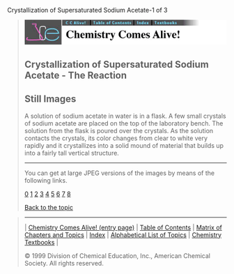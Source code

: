 





 Crystallization of Supersaturated Sodium Acetate-1 of 3
 



> ![Chemistry Comes Alive!](ccahead.gif)
> 
> 
> 
> 
> 
> 
> 
> 
> 
> ## Crystallization of Supersaturated Sodium Acetate - The Reaction
> 
> 
> 
> 
> ## Still Images
> 
> 
> 
> 
> 
> 
> 
> 
> 
>  A solution of sodium acetate in water is in a flask. A few
small crystals of sodium acetate are placed on the top of the
laboratory bench. The solution from the flask is poured over the
crystals. As the solution contacts the crystals, its color changes
from clear to white very rapidly and it crystallizes into a solid
mound of material that builds up into a fairly tall vertical
structure.
>  
> 
> 
> 
> 
> 
> 
> ---
> 
> 
>  You can get at large JPEG versions of the images by means of the following links.
>    
> 
> 
> [0](../../STILLS/ACETATE/ACETAT1/64JPG48/0.JPG) 
> [1](../../STILLS/ACETATE/ACETAT1/64JPG48/1.JPG) 
> [2](../../STILLS/ACETATE/ACETAT1/64JPG48/2.JPG) 
> [3](../../STILLS/ACETATE/ACETAT1/64JPG48/3.JPG) 
> [4](../../STILLS/ACETATE/ACETAT1/64JPG48/4.JPG) 
> [5](../../STILLS/ACETATE/ACETAT1/64JPG48/5.JPG) 
> [6](../../STILLS/ACETATE/ACETAT1/64JPG48/6.JPG) 
> [7](../../STILLS/ACETATE/ACETAT1/64JPG48/7.JPG) 
> [8](../../STILLS/ACETATE/ACETAT1/64JPG48/8.JPG) 
> 
> 
> 
> 
> [Back to the topic](../../MAIN/ACETATE/PAGE1.HTM)



> ---
> 
> 
>  |
>  [Chemistry Comes Alive! (entry page)](../../INDEX.HTM) 
>  |
>  [Table of Contents](../../CONTENTS.HTM) 
>  |
>  [Matrix of Chapters and Topics](../../MATRIX.HTM) 
>  |
>  [Index](../../WORDS.HTM) 
>  |
>  [Alphabetical List of Topics](../../ALPHATOP.HTM) 
>  |
>  [Chemistry Textbooks](../../BOOKS.HTM) 
>  |
>  
>  © 1999 Division of Chemical Education, Inc.,
American Chemical Society. All rights reserved.





